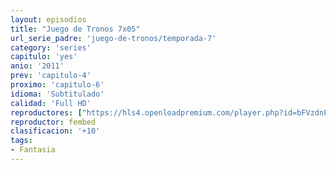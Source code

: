 ```yaml
---
layout: episodios
title: "Juego de Tronos 7x05"
url_serie_padre: 'juego-de-tronos/temporada-7'
category: 'series'
capitulo: 'yes'
anio: '2011'
prev: 'capitulo-4'
proximo: 'capitulo-6'
idioma: 'Subtitulado'
calidad: 'Full HD'
reproductores: ["https://hls4.openloadpremium.com/player.php?id=bFVzdnFtbTRVZFI2TjFYc0dKMkJ6dmlRNVg5ZFNxVklJbFVTUkpNTWNJViswek9wdlZKc2ttUUs3SytQNmxBOUNRWlVtb1NWeS9zVjY4Q0gxcFNUeVE9PQ&sub=https://sub.cuevana2.io/vtt-sub/sub7/Game.Of.Thrones.S07E05.vtt"]
reproductor: fembed
clasificacion: '+10'
tags:
- Fantasia
---
```












